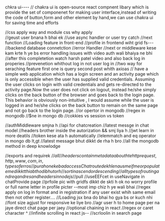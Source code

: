 chkra ui----
// chakra ui is open-source react compnent libary which is provide the set of componenet for making 
user interface,instead of writing the code of button,form and other element by hand,we can use chakra ui for saving time and efforts

//css apply way and module css why apply    
//geust user bnana h bhai ek 
//use async handler or user try catch
//next function 
//Loading feature in front-end
//profile in frontend wiht grid fs---
//backend database connetction
//error Handler 
//next or middleware kese kam krte h ye bs  error handling issues with video auth wali bhaiya ne bhi 
//after this completetion watch harsh patel video and also back log in properies
//prevenetion whithout log in not user log in 
//two way for seraching feature first one is query second post whith axioas
// have a simple web application which has a login screen and an activity page which is only accessible when the user has supplied valid credentials. Assuming the user clicks on login with valid credentials and gets re-directed to the activity page.Now the user does not click on logout, instead he/she simply clicks on the back button of the browser and goes back to the login page. This behavior is obviously non-intuitive , I would assume while the user is logged in and he/she clicks on the back button to remain on the same page and not go back to the login page.
//or opertor in mongodb
//regex in mongodb
//$ne in mongo db
//cokkies vs session vs token
<!-- None
Basic
Bearer
OAuth 2
NTLM
AWS -->

//authMiddleware smjna h
//api for chatcreation
//latest messge in chat model
//headers brother inside the autorization && smj liya h 
//jwt learn in more deatils
//token kese ata h automatically 
//elemmatch and eq operator in mongo db lt,gt
//latest message bhut dikkt de rha h bro 
//all the mongodb method in deep knowlodge
<!-- const router = express.Router(); -->
//exports and requirek
//$all 
//headers contain metadata about hte http request ,http ,www,com,in,types of erros 
//pura hone ke bad accessChat route dekh lena usme if me or populate me diikkt thi ab thodi bhut or h 
//sort in ascend or descending
//alltypes of routing and req and res and headers in node js 
//$pull
//useEEFcet in useNavigate in chatProvide page
//prfoile pic with gridfs dikkt de skti h ok no worry  profile or full name letter in profile picter --most imp chiz h ye wali bhai
//regex apply on log in format and in registration if any user exist whih same email then not other register....
//Loading jsx bna do bhai ho gya bs or kuch nhi 
//font size agjust for responsive ke liye bro
//agr user h to home page per na jaye direct chat page per jaey
//optional chaining in react
//regex or caret character ^
//infinite scrolling in react js--
//scrloolin in search page 